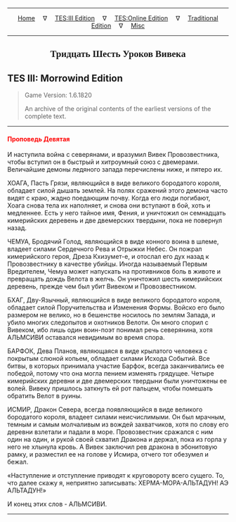 
---

<!-- Jekyll Page Links -->

<center>
<a href="../../../../index.html">Home</a>
&emsp;&nabla;&emsp;
<a href="../../../index-tes3.html">TES:III Edition</a>
&emsp;&nabla;&emsp;
<a href="../../../index-teso.html">TES:Online Edition</a>
&emsp;&nabla;&emsp;
<a href="../../../index-traditional.html">Traditional Edition</a>
&emsp;&nabla;&emsp;
<a href="../../../index-misc.html">Misc</a>
</center>

<!-- Markdown Body Below: -->

---

<center>
<h2><span style="font-family:Georgia">Тридцать Шесть Уроков Вивека</span></h2>
</center>

## TES III: Morrowind Edition

> Game Version: 1.6.1820
>
> An archive of the original contents of the earliest versions of the complete text.

---

#### <span style="color:red">Проповедь Девятая</span>

И наступила война с северянами, и вразумил Вивек Провозвестника, чтобы вступил он в быстрый и хитроумный союз с двемерами. Величайшие демоны ледяного запада перечислены ниже, и пятеро их.

ХОАГА, Пасть Грязи, являющийся в виде великого бородатого короля, обладает силой дышать землей. На полях сражений этого демона часто видят с краю, жадно поедающим почву. Когда его люди погибают, Хоага снова тела их наполняет, и снова они вступают в бой, хоть и медленнее. Есть у него тайное имя, Фения, и уничтожил он семнадцать кимерийских деревень и две двемерских твердыни, пока не повернул назад.

ЧЕМУА, Бродячий Голод, являющийся в виде конного воина в шлеме, владеет силами Сердечного Рева и Отрыжки Небес. Он пожрал кимерийского героя, Дреза Кхизумет-е, и отослал его дух назад к Провозвестнику в качестве убийцы. Иногда называемый Первым Вредителем, Чемуа может напускать на противников боль в животе и превращать дождь Велота в желчь. Он уничтожил шесть кимерийских деревень, прежде чем был убит Вивеком и Провозвестником.

БХАГ, Дву-Язычный, являющийся в виде великого бородатого короля, обладает силой Поручительства и Изменения Формы. Войско его было размером не велико, но в бешенстве носилось по землям Запада, и убило многих следопытов и охотников Велоти. Он много спорил с Вивеком, ибо лишь один воин-поэт понимал речь северянина, хотя АЛЬМСИВИ оставался невидимым во время спора.

БАРФОК, Дева Планов, являющаяся в виде крылатого человека с покрытым слюной копьем, обладает силами Исхода Событий. Все битвы, в которых принимала участие Барфок, всегда заканчивались ее победой, потому что она могла пением изменять грядущее. Четыре кимерийских деревни и две двемерских твердыни были уничтожены ее волей. Вивеку пришлось заткнуть ей рот пальцем, чтобы помешать обратить Велот в руины.

ИСМИР, Дракон Севера, всегда появляющийся в виде великого бородатого короля, владеет силами неисчислимыми. Он был мрачным, темным и самым молчаливым из вождей захватчиков, хотя по слову его деревни взлетали и падали в море. Провозвестник сражался с ним один на один, и рукой своей схватил Дракона и держал, пока из горла у него не хлынула кровь. А Вивек заключил рев дракона в эбонитовую рамку, и разместил ее на голове у Исмира, отчего тот обезумел и бежал.

«Наступление и отступление приводят к круговороту всего сущего. То, что далее скажу я, неприятно записывать: ХЕРМА-МОРА-АЛЬТАДУН! АЭ АЛЬТАДУН!»

И конец этих слов - АЛЬМСИВИ.

---
